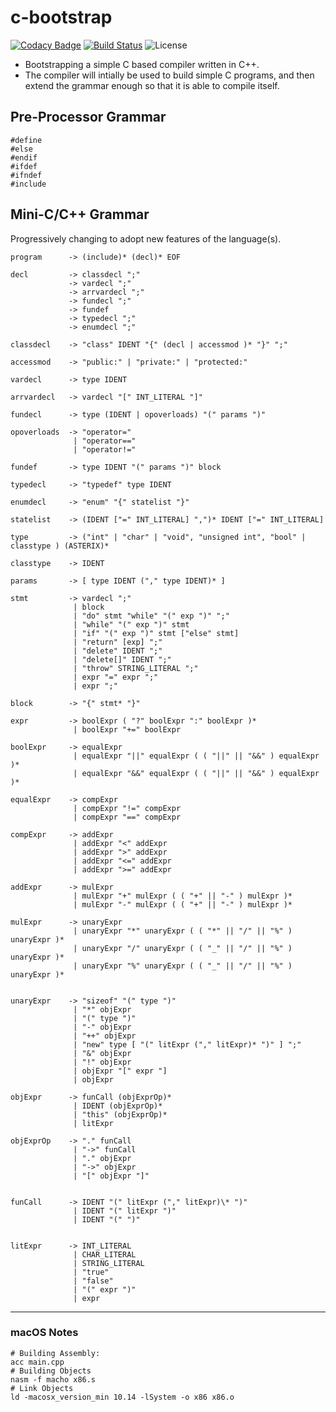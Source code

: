# c-bootstrap

[![Codacy Badge](https://api.codacy.com/project/badge/Grade/c18ee2ef41274532a7baa1969fe843b7)](https://app.codacy.com/app/rdtscp/c-bootstrap?utm_source=github.com&utm_medium=referral&utm_content=rdtscp/c-bootstrap&utm_campaign=Badge_Grade_Dashboard)
[![Build Status](https://travis-ci.com/rdtscp/c-bootstrap.svg?branch=master)](https://travis-ci.com/rdtscp/c-bootstrap)
![License](https://img.shields.io/badge/License-MIT-brightgreen.svg)

-   Bootstrapping a simple C based compiler written in C++.
-   The compiler will intially be used to build simple C programs, and then extend the grammar enough so that it is able to compile itself.

## Pre-Processor Grammar

    #define
    #else
    #endif
    #ifdef
    #ifndef
    #include

## Mini-C/C++ Grammar

Progressively changing to adopt new features of the language(s).

    program      -> (include)* (decl)* EOF

    decl         -> classdecl ";"
                 -> vardecl ";"
                 -> arrvardecl ";"
                 -> fundecl ";"
                 -> fundef
                 -> typedecl ";"
                 -> enumdecl ";"

    classdecl    -> "class" IDENT "{" (decl | accessmod )* "}" ";"

    accessmod    -> "public:" | "private:" | "protected:"

    vardecl      -> type IDENT

    arrvardecl   -> vardecl "[" INT_LITERAL "]"

    fundecl      -> type (IDENT | opoverloads) "(" params ")"

    opoverloads  -> "operator="
                  | "operator=="
                  | "operator!="

    fundef       -> type IDENT "(" params ")" block

    typedecl     -> "typedef" type IDENT

    enumdecl     -> "enum" "{" statelist "}"

    statelist    -> (IDENT ["=" INT_LITERAL] ",")* IDENT ["=" INT_LITERAL]

    type         -> ("int" | "char" | "void", "unsigned int", "bool" | classtype ) (ASTERIX)*

    classtype    -> IDENT

    params       -> [ type IDENT ("," type IDENT)* ]

    stmt         -> vardecl ";"
                  | block
                  | "do" stmt "while" "(" exp ")" ";"
                  | "while" "(" exp ")" stmt
                  | "if" "(" exp ")" stmt ["else" stmt]
                  | "return" [exp] ";"
                  | "delete" IDENT ";"
                  | "delete[]" IDENT ";"
                  | "throw" STRING_LITERAL ";"
                  | expr "=" expr ";"
                  | expr ";"

    block        -> "{" stmt* "}"

    expr         -> boolExpr ( "?" boolExpr ":" boolExpr )*
                  | boolExpr "+=" boolExpr

    boolExpr     -> equalExpr
                  | equalExpr "||" equalExpr ( ( "||" || "&&" ) equalExpr )*
                  | equalExpr "&&" equalExpr ( ( "||" || "&&" ) equalExpr )*

    equalExpr    -> compExpr
                  | compExpr "!=" compExpr
                  | compExpr "==" compExpr

    compExpr     -> addExpr
                  | addExpr "<" addExpr
                  | addExpr ">" addExpr
                  | addExpr "<=" addExpr
                  | addExpr ">=" addExpr

    addExpr      -> mulExpr
                  | mulExpr "+" mulExpr ( ( "+" || "-" ) mulExpr )*
                  | mulExpr "-" mulExpr ( ( "+" || "-" ) mulExpr )*

    mulExpr      -> unaryExpr
                  | unaryExpr "*" unaryExpr ( ( "*" || "/" || "%" ) unaryExpr )*
                  | unaryExpr "/" unaryExpr ( ( "_" || "/" || "%" ) unaryExpr )*
                  | unaryExpr "%" unaryExpr ( ( "_" || "/" || "%" ) unaryExpr )*


    unaryExpr    -> "sizeof" "(" type ")"
                  | "*" objExpr
                  | "(" type ")"
                  | "-" objExpr
                  | "++" objExpr
                  | "new" type [ "(" litExpr ("," litExpr)* ")" ] ";"
                  | "&" objExpr
                  | "!" objExpr
                  | objExpr "[" expr "]
                  | objExpr

    objExpr      -> funCall (objExprOp)*
                  | IDENT (objExprOp)*
                  | "this" (objExprOp)*
                  | litExpr
                
    objExprOp    -> "." funCall
                  | "->" funCall
                  | "." objExpr
                  | "->" objExpr
                  | "[" objExpr "]" 


    funCall      -> IDENT "(" litExpr ("," litExpr)\* ")"
                  | IDENT "(" litExpr ")"
                  | IDENT "(" ")"


    litExpr      -> INT_LITERAL
                  | CHAR_LITERAL
                  | STRING_LITERAL
                  | "true"
                  | "false"
                  | "(" expr ")"
                  | expr

* * *

### macOS Notes

    # Building Assembly:
    acc main.cpp
    # Building Objects
    nasm -f macho x86.s
    # Link Objects
    ld -macosx_version_min 10.14 -lSystem -o x86 x86.o
